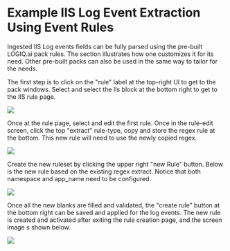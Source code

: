 # Example IIS Log Event Extraction Using Event Rules

Ingested IIS Log events fields can be fully parsed using the pre-built LOGIQ.ai pack rules.   The section illustrates how one customizes it for its need.  Other pre-built packs can also be used in the same way to tailor for the needs.

The first step is to click on the "rule" label at the top-right UI to get to the pack windows.  Select and select the IIs block at the bottom right to get to the IIS rule page.

![](../.gitbook/assets/pack-2022-02-21\_13-29-49.jpg)

Once at the rule page, select and edit the first rule.   Once in the rule-edit screen, click the top "extract" rule-type, copy and store the regex rule at the bottom.   This new rule will need to use the newly copied regex.

![](../.gitbook/assets/copy-iis-2022-02-21\_13-32-11.jpg)

Create the new ruleset by clicking the upper right "new Rule" button.   Below is the new rule based on the existing regex extract.  Notice that both namespace and app\_name need to be configured. &#x20;

![](../.gitbook/assets/new-iis-rule-2022-02-21\_13-38-43.jpg)

Once all the new blanks are filled and validated, the "create rule" button at the bottom right can be saved and applied for the log events.   The new rule is created and activated after exiting the rule creation page, and the screen image s shown below.

![](../.gitbook/assets/activate-iis-rule-2022-02-21\_13-39-25.jpg)
